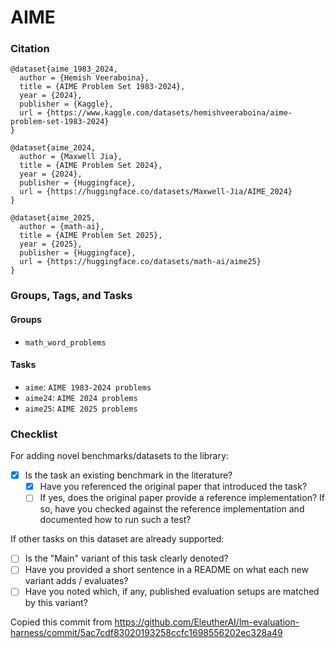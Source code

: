 # AIME

### Citation

```text
@dataset{aime_1983_2024,
  author = {Hemish Veeraboina},
  title = {AIME Problem Set 1983-2024},
  year = {2024},
  publisher = {Kaggle},
  url = {https://www.kaggle.com/datasets/hemishveeraboina/aime-problem-set-1983-2024}
}

@dataset{aime_2024,
  author = {Maxwell Jia},
  title = {AIME Problem Set 2024},
  year = {2024},
  publisher = {Huggingface},
  url = {https://huggingface.co/datasets/Maxwell-Jia/AIME_2024}
}

@dataset{aime_2025,
  author = {math-ai},
  title = {AIME Problem Set 2025},
  year = {2025},
  publisher = {Huggingface},
  url = {https://huggingface.co/datasets/math-ai/aime25}
}
```

### Groups, Tags, and Tasks

#### Groups

* `math_word_problems`

#### Tasks

* `aime`: `AIME 1983-2024 problems`
* `aime24`: `AIME 2024 problems`
* `aime25`: `AIME 2025 problems`

### Checklist

For adding novel benchmarks/datasets to the library:

* [x] Is the task an existing benchmark in the literature?
  * [x] Have you referenced the original paper that introduced the task?
  * [ ] If yes, does the original paper provide a reference implementation? If so, have you checked against the reference implementation and documented how to run such a test?

If other tasks on this dataset are already supported:

* [ ] Is the "Main" variant of this task clearly denoted?
* [ ] Have you provided a short sentence in a README on what each new variant adds / evaluates?
* [ ] Have you noted which, if any, published evaluation setups are matched by this variant?

Copied this commit from https://github.com/EleutherAI/lm-evaluation-harness/commit/5ac7cdf83020193258ccfc1698556202ec328a49
